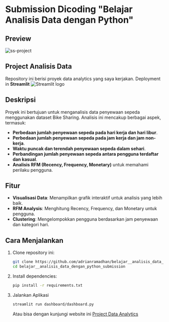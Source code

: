 # Submission Dicoding "Belajar Analisis Data dengan Python"

## Preview
![ss-project](https://github.com/user-attachments/assets/ea0950d0-1201-4b31-b716-c389b8bcf74f)


## Project Analisis Data

Repository ini berisi proyek data analytics yang saya kerjakan. Deployment in **Streamlit** <img src="https://user-images.githubusercontent.com/7164864/217935870-c0bc60a3-6fc0-4047-b011-7b4c59488c91.png" alt="Streamlit logo"></img>

## Deskripsi

Proyek ini bertujuan untuk menganalisis data penyewaan sepeda menggunakan dataset Bike Sharing. Analisis ini mencakup berbagai aspek, termasuk:

- **Perbedaan jumlah penyewaan sepeda pada hari kerja dan hari libur**.
- **Perbedaan jumlah penyewaan sepeda pada jam kerja dan jam non-kerja**.
- **Waktu puncak dan terendah penyewaan sepeda dalam sehari**.
- **Perbandingan jumlah penyewaan sepeda antara pengguna terdaftar dan kasual**.
- **Analisis RFM (Recency, Frequency, Monetary)** untuk memahami perilaku pengguna.

## Fitur

- **Visualisasi Data**: Menampilkan grafik interaktif untuk analisis yang lebih baik.
- **RFM Analysis**: Menghitung Recency, Frequency, dan Monetary untuk pengguna.
- **Clustering**: Mengelompokkan pengguna berdasarkan jam penyewaan dan kategori hari.

## Cara Menjalankan

1. Clone repository ini:
   ```bash
   git clone https://github.com/adrianramadhan/belajar__analisis_data_dengan_python_submission.git
   cd belajar__analisis_data_dengan_python_submission
   ```

2. Install dependencies:
    ```bash
    pip install -r requirements.txt

    ```

3. Jalankan Aplikasi
    ```bash
    streamlit run dashboard/dashboard.py
    ```
    Atau bisa dengan kunjungi website ini [Project Data Analytics]([[https://bike-sharing-ariniamsr.streamlit.app/](https://data-analyst-beginner-adrian-ramadhan.streamlit.app/)])
